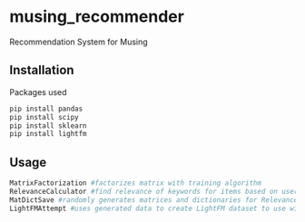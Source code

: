 # musing_recommender
Recommendation System for Musing

## Installation

Packages used

```bash
pip install pandas
pip install scipy
pip install sklearn
pip install lightfm
```

## Usage

```python
MatrixFactorization #factorizes matrix with training algorithm
RelevanceCalculator #find relevance of keywords for items based on users
MatDictSave #randomly generates matrices and dictionaries for RelevanceCalculator and Matrix Factorization
LightFMAttempt #uses generated data to create LightFM dataset to use with LightFM system
```
